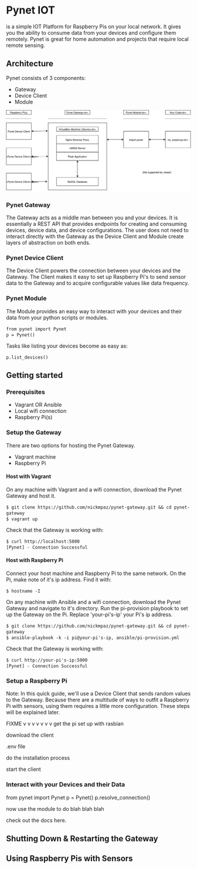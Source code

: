# Pynet IOT

is a simple IOT Platform for Raspberry Pis on your local network. It gives you
the ability to consume data from your devices and configure them remotely. 
Pynet is great for home automation and projects that require local remote sensing.

## Architecture

Pynet consists of 3 components: 
    
- Gateway
- Device Client
- Module

![Pynet Architecture](https://github.com/nickmpaz/pynet-user-guide/blob/master/images/pynet.svg)

### Pynet Gateway 

The Gateway acts as a middle man between you and your devices. It is
essentially a REST API that provides endpoints for creating and consuming
devices, device data, and device configurations. The user does not need to 
interact directly with the Gateway as the Device Client and Module create
layers of abstraction on both ends.

### Pynet Device Client

The Device Client powers the connection between your devices and the Gateway. 
The Client makes it easy to set up Raspberry Pi's to send sensor data to the 
Gateway and to acquire configurable values like data frequency.

### Pynet Module

The Module provides an easy way to interact with your devices and their data
from your python scripts or modules. 

    from pynet import Pynet
    p = Pynet()

Tasks like listing your devices become as easy as:

    p.list_devices()

## Getting started

### Prerequisites

- Vagrant OR Ansible 
- Local wifi connection
- Raspberry Pi(s)

### Setup the Gateway

There are two options for hosting the Pynet Gateway.

- Vagrant machine
- Raspberry Pi

#### Host with Vagrant

On any machine with Vagrant and a wifi connection, download the Pynet Gateway
and host it.

    $ git clone https://github.com/nickmpaz/pynet-gateway.git && cd pynet-gateway
    $ vagrant up

Check that the Gateway is working with:

    $ curl http://localhost:5000
    [Pynet] - Connection Successful

#### Host with Raspberry Pi

Connect your host machine and Raspberry Pi to the same network. On the Pi, make
note of it's ip address. Find it with:

    $ hostname -I

On any machine with Ansible and a wifi connection, download the Pynet Gateway
and navigate to it's directory. Run the pi-provision playbook to set up the
Gateway on the Pi. Replace 'your-pi's-ip' your Pi's ip address.

    $ git clone https://github.com/nickmpaz/pynet-gateway.git && cd pynet-gateway
    $ ansible-playbook -k -i pi@your-pi's-ip, ansible/pi-provision.yml

Check that the Gateway is working with:
    
    $ curl http://your-pi's-ip:5000
    [Pynet] - Connection Successful

### Setup a Raspberry Pi

Note: In this quick guide, we'll use a Device Client that sends random values to the
Gateway. Because there are a multitude of ways to outfit a Raspberry Pi with sensors, 
using them requires a little more configuration. These steps will be explained later.

FIXME v v v v v v v
get the pi set up with rasbian

download the client

.env file

do the installation process

start the client

### Interact with your Devices and their Data

from pynet import Pynet
p = Pynet()
p.resolve_connection()

now use the module to do blah blah blah

check out the docs here.

## Shutting Down & Restarting the Gateway

## Using Raspberry Pis with Sensors


